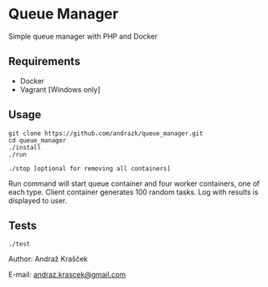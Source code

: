 # Queue Manager
Simple queue manager with PHP and Docker

## Requirements

- Docker
- Vagrant [Windows only]

## Usage

```
git clone https://github.com/andrazk/queue_manager.git
cd queue_manager
./install
./run

./stop [optional for removing all containers]
```

Run command will start queue container and four worker containers, one of each type. Client container generates 100 random tasks. Log with results is displayed to user.

## Tests

```
./test
```


Author: Andraž Krašček

E-mail: andraz.krascek@gmail.com
